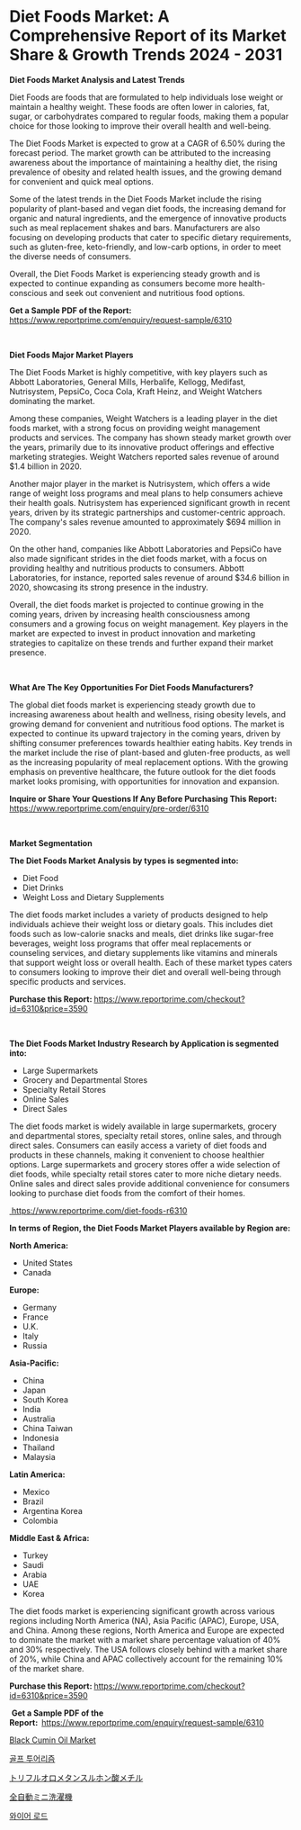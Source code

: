 <p><h1>Diet Foods Market: A Comprehensive Report of its Market Share & Growth Trends 2024 - 2031</h1></p><p><strong>Diet Foods Market Analysis and Latest Trends</strong></p>
<p><p>Diet Foods are foods that are formulated to help individuals lose weight or maintain a healthy weight. These foods are often lower in calories, fat, sugar, or carbohydrates compared to regular foods, making them a popular choice for those looking to improve their overall health and well-being.</p><p>The Diet Foods Market is expected to grow at a CAGR of 6.50% during the forecast period. The market growth can be attributed to the increasing awareness about the importance of maintaining a healthy diet, the rising prevalence of obesity and related health issues, and the growing demand for convenient and quick meal options.</p><p>Some of the latest trends in the Diet Foods Market include the rising popularity of plant-based and vegan diet foods, the increasing demand for organic and natural ingredients, and the emergence of innovative products such as meal replacement shakes and bars. Manufacturers are also focusing on developing products that cater to specific dietary requirements, such as gluten-free, keto-friendly, and low-carb options, in order to meet the diverse needs of consumers.</p><p>Overall, the Diet Foods Market is experiencing steady growth and is expected to continue expanding as consumers become more health-conscious and seek out convenient and nutritious food options.</p></p>
<p><strong>Get a Sample PDF of the Report:&nbsp;</strong> <a href="https://www.reportprime.com/enquiry/request-sample/6310">https://www.reportprime.com/enquiry/request-sample/6310</a></p>
<p>&nbsp;</p>
<p><strong>Diet Foods Major Market Players</strong></p>
<p><p>The Diet Foods Market is highly competitive, with key players such as Abbott Laboratories, General Mills, Herbalife, Kellogg, Medifast, Nutrisystem, PepsiCo, Coca Cola, Kraft Heinz, and Weight Watchers dominating the market.</p><p>Among these companies, Weight Watchers is a leading player in the diet foods market, with a strong focus on providing weight management products and services. The company has shown steady market growth over the years, primarily due to its innovative product offerings and effective marketing strategies. Weight Watchers reported sales revenue of around $1.4 billion in 2020.</p><p>Another major player in the market is Nutrisystem, which offers a wide range of weight loss programs and meal plans to help consumers achieve their health goals. Nutrisystem has experienced significant growth in recent years, driven by its strategic partnerships and customer-centric approach. The company's sales revenue amounted to approximately $694 million in 2020.</p><p>On the other hand, companies like Abbott Laboratories and PepsiCo have also made significant strides in the diet foods market, with a focus on providing healthy and nutritious products to consumers. Abbott Laboratories, for instance, reported sales revenue of around $34.6 billion in 2020, showcasing its strong presence in the industry.</p><p>Overall, the diet foods market is projected to continue growing in the coming years, driven by increasing health consciousness among consumers and a growing focus on weight management. Key players in the market are expected to invest in product innovation and marketing strategies to capitalize on these trends and further expand their market presence.</p></p>
<p>&nbsp;</p>
<p><strong>What Are The Key Opportunities For Diet Foods Manufacturers?</strong></p>
<p><p>The global diet foods market is experiencing steady growth due to increasing awareness about health and wellness, rising obesity levels, and growing demand for convenient and nutritious food options. The market is expected to continue its upward trajectory in the coming years, driven by shifting consumer preferences towards healthier eating habits. Key trends in the market include the rise of plant-based and gluten-free products, as well as the increasing popularity of meal replacement options. With the growing emphasis on preventive healthcare, the future outlook for the diet foods market looks promising, with opportunities for innovation and expansion.</p></p>
<p><strong>Inquire or Share Your Questions If Any Before Purchasing This Report:</strong> <a href="https://www.reportprime.com/enquiry/pre-order/6310">https://www.reportprime.com/enquiry/pre-order/6310</a></p>
<p>&nbsp;</p>
<p><strong>Market Segmentation</strong></p>
<p><strong>The Diet Foods Market Analysis by types is segmented into:</strong></p>
<p><ul><li>Diet Food</li><li>Diet Drinks</li><li>Weight Loss and Dietary Supplements</li></ul></p>
<p><p>The diet foods market includes a variety of products designed to help individuals achieve their weight loss or dietary goals. This includes diet foods such as low-calorie snacks and meals, diet drinks like sugar-free beverages, weight loss programs that offer meal replacements or counseling services, and dietary supplements like vitamins and minerals that support weight loss or overall health. Each of these market types caters to consumers looking to improve their diet and overall well-being through specific products and services.</p></p>
<p><strong>Purchase this Report:&nbsp;</strong><a href="https://www.reportprime.com/checkout?id=6310&price=3590">https://www.reportprime.com/checkout?id=6310&price=3590</a></p>
<p>&nbsp;</p>
<p><strong>The Diet Foods Market Industry Research by Application is segmented into:</strong></p>
<p><ul><li>Large Supermarkets</li><li>Grocery and Departmental Stores</li><li>Specialty Retail Stores</li><li>Online Sales</li><li>Direct Sales</li></ul></p>
<p><p>The diet foods market is widely available in large supermarkets, grocery and departmental stores, specialty retail stores, online sales, and through direct sales. Consumers can easily access a variety of diet foods and products in these channels, making it convenient to choose healthier options. Large supermarkets and grocery stores offer a wide selection of diet foods, while specialty retail stores cater to more niche dietary needs. Online sales and direct sales provide additional convenience for consumers looking to purchase diet foods from the comfort of their homes.</p></p>
<p><a href="https://www.reportprime.com/diet-foods-r6310">&nbsp;https://www.reportprime.com/diet-foods-r6310</a></p>
<p><strong>In terms of Region, the Diet Foods Market Players available by Region are:</strong></p>
<p>
    <p> <strong> North America: </strong>
        <ul>
            <li>United States</li>
            <li>Canada</li>
        </ul>
        </p> 
    <p> <strong> Europe: </strong>
        <ul>
            <li>Germany</li>
            <li>France</li>
            <li>U.K.</li>
            <li>Italy</li>
            <li>Russia</li>
        </ul>
        </p> 
    <p> <strong> Asia-Pacific: </strong>
        <ul>
            <li>China</li>
            <li>Japan</li>
            <li>South Korea</li>
            <li>India</li>
            <li>Australia</li>
            <li>China Taiwan</li>
            <li>Indonesia</li>
            <li>Thailand</li>
            <li>Malaysia</li>
        </ul>
        </p> 
    <p> <strong> Latin America: </strong>
        <ul>
            <li>Mexico</li>
            <li>Brazil</li>
            <li>Argentina Korea</li>
            <li>Colombia</li>
        </ul>
        </p> 
    <p> <strong> Middle East & Africa: </strong>
        <ul>
            <li>Turkey</li>
            <li>Saudi</li>
            <li>Arabia</li>
            <li>UAE</li>
            <li>Korea</li>
        </ul>
    </p>
    </p>
<p><p>The diet foods market is experiencing significant growth across various regions including North America (NA), Asia Pacific (APAC), Europe, USA, and China. Among these regions, North America and Europe are expected to dominate the market with a market share percentage valuation of 40% and 30% respectively. The USA follows closely behind with a market share of 20%, while China and APAC collectively account for the remaining 10% of the market share.</p></p>
<p><strong>Purchase this Report: </strong><a href="https://www.reportprime.com/checkout?id=6310&price=3590">https://www.reportprime.com/checkout?id=6310&price=3590</a></p>
<p>&nbsp;<strong>Get a Sample PDF of the Report:&nbsp;&nbsp;</strong><a href="https://www.reportprime.com/enquiry/request-sample/6310">https://www.reportprime.com/enquiry/request-sample/6310</a></p>
<p><strong></strong></p>
<p><p><a href="https://github.com/shotows/Market-Research-Report-List-2/blob/main/black-cumin-oil-market.md">Black Cumin Oil Market</a></p><p><a href="https://github.com/WilburKihn5676/Market-Research-Report-List-1/blob/main/312719917205.md">골프 투어리즘</a></p><p><a href="https://github.com/dzy793153605/Market-Research-Report-List-1/blob/main/461388218564.md">トリフルオロメタンスルホン酸メチル</a></p><p><a href="https://medium.com/@isomgleason2023/%E5%AE%8C%E5%85%A8%E8%87%AA%E5%8B%95%E3%81%AE%E3%83%9F%E3%83%8B%E6%B4%97%E6%BF%AF%E6%A9%9F%E5%B8%82%E5%A0%B4%E3%81%AE%E8%A6%8B%E8%AD%98-%E5%B8%82%E5%A0%B4%E5%8B%95%E5%90%91-%E6%88%90%E9%95%B7-2024%E5%B9%B4%E3%81%8B%E3%82%892031%E5%B9%B4%E3%81%BE%E3%81%A7%E3%81%AE%E4%BA%88%E6%B8%AC-927c4ac12e0d">全自動ミニ洗濯機</a></p><p><a href="https://medium.com/@everettilkinson56562023/%EC%99%80%EC%9D%B4%EC%96%B4-%EB%A1%9C%EB%93%9C-%EC%8B%9C%EC%9E%A5-%EB%B6%84%EC%84%9D-%EA%B8%80%EB%A1%9C%EB%B2%8C-%EC%82%B0%EC%97%85-%EC%A0%84%EB%A7%9D-%EB%B0%8F-%EC%98%88%EC%B8%A1-2024%EB%85%84%EB%B6%80%ED%84%B0-2031%EB%85%84-16ae7d2bb4c7">와이어 로드</a></p></p>